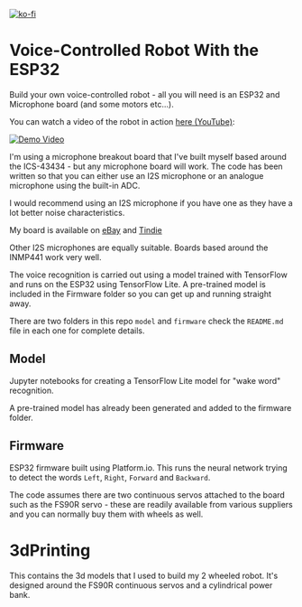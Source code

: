 [![ko-fi](https://ko-fi.com/img/githubbutton_sm.svg)](https://ko-fi.com/Z8Z734F5Y)
# Voice-Controlled Robot With the ESP32

Build your own voice-controlled robot - all you will need is an ESP32 and Microphone board (and some motors etc...).

You can watch a video of the robot in action [here (YouTube)](https://www.youtube.com/watch?v=cp2qRrhaZRA):

[![Demo Video](https://img.youtube.com/vi/cp2qRrhaZRA/0.jpg)](https://www.youtube.com/watch?v=cp2qRrhaZRA)

I'm using a microphone breakout board that I've built myself based around the ICS-43434 - but any microphone board will work. The code has been written so that you can either use an I2S microphone or an analogue microphone using the built-in ADC.

I would recommend using an I2S microphone if you have one as they have a lot better noise characteristics.

My board is available on [eBay](https://www.ebay.co.uk/itm/154115095985) and [Tindie](https://www.tindie.com/products/atomic14/ics-43434-i2s-mems-microphone-breakout-board/)

Other I2S microphones are equally suitable. Boards based around the INMP441 work very well.

The voice recognition is carried out using a model trained with TensorFlow and runs on the ESP32 using TensorFlow Lite. A pre-trained model is included in the Firmware folder so you can get up and running straight away.

There are two folders in this repo `model` and `firmware` check the `README.md` file in each one for complete details.

## Model

Jupyter notebooks for creating a TensorFlow Lite model for "wake word" recognition.

A pre-trained model has already been generated and added to the firmware folder.

## Firmware

ESP32 firmware built using Platform.io. This runs the neural network trying to detect the words `Left`, `Right`, `Forward` and `Backward`.

The code assumes there are two continuous servos attached to the board such as the FS90R servo - these are readily available from various suppliers and you can normally buy them with wheels as well.

# 3dPrinting

This contains the 3d models that I used to build my 2 wheeled robot. It's designed around the FS90R continuous servos and a cylindrical power bank.
